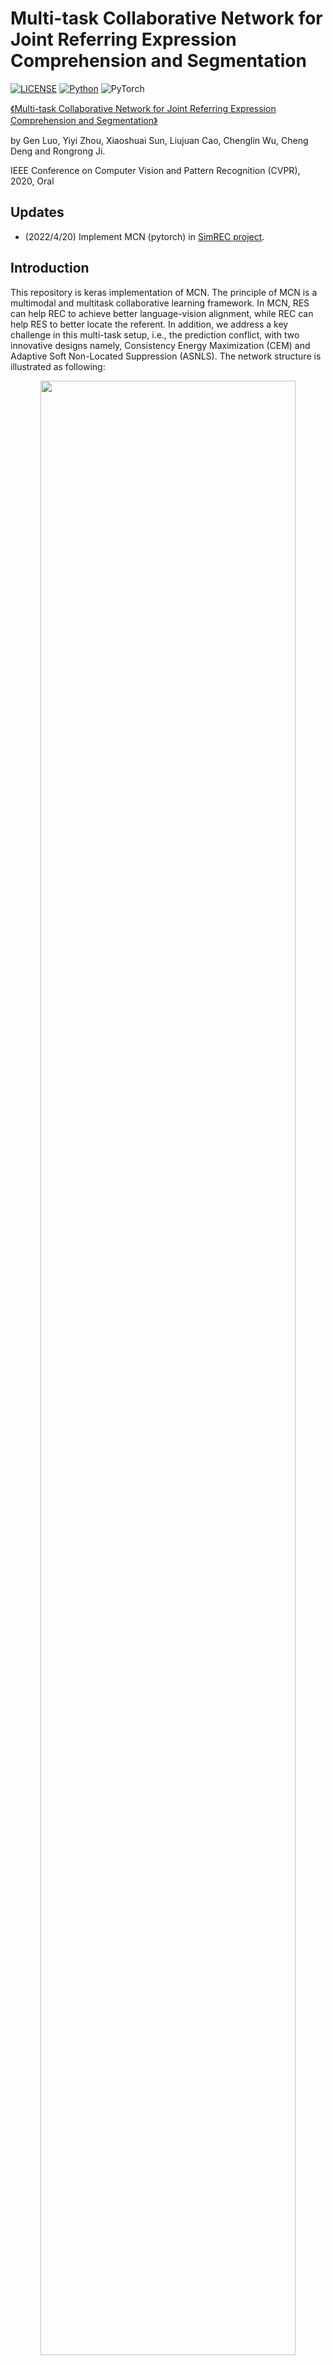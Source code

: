 # Multi-task Collaborative Network for Joint Referring Expression Comprehension and Segmentation

[![LICENSE](https://img.shields.io/badge/license-MIT-green)](https://github.com/luogen1996/MCN/blob/master/LICENSE)
[![Python](https://img.shields.io/badge/python-3.6-blue.svg)](https://www.python.org/)
![PyTorch](https://img.shields.io/badge/keras-%237732a8)

[《Multi-task Collaborative Network for Joint Referring Expression Comprehension and Segmentation》](https://arxiv.org/abs/2003.08813)

by Gen Luo, Yiyi Zhou, Xiaoshuai Sun, Liujuan Cao, Chenglin Wu, Cheng Deng and Rongrong Ji.

IEEE Conference on Computer Vision and Pattern Recognition (CVPR), 2020, Oral

## Updates
- (2022/4/20) Implement MCN (pytorch) in [SimREC project](https://github.com/luogen1996/SimREC).

## Introduction

This repository is keras implementation of MCN.  The principle of MCN is a multimodal and multitask collaborative learning framework. In MCN, RES can help REC to achieve better language-vision alignment, while REC can help RES to better locate the referent. In addition, we address a key challenge in this multi-task setup, i.e., the prediction conflict, with two innovative designs namely, Consistency Energy Maximization (CEM) and Adaptive Soft Non-Located Suppression (ASNLS).  The network structure is illustrated as following:

<p align="center">
  <img src="https://github.com/luogen1996/MCN/blob/master/fig1.png" width="90%"/>
</p>

## Citation

    @InProceedings{Luo_2020_CVPR,
    author = {Luo, Gen and Zhou, Yiyi and Sun, Xiaoshuai and Cao, Liujuan and Wu, Chenglin and Deng, Cheng and Ji, Rongrong},
    title = {Multi-Task Collaborative Network for Joint Referring Expression Comprehension and Segmentation},
    booktitle = {Proceedings of the IEEE/CVF Conference on Computer Vision and Pattern Recognition (CVPR)},
    month = {June},
    year = {2020}
    }

## Prerequisites

- Python 3.6

- tensorflow-1.9.0 for cuda 9 or tensorflow-1.14.0 for cuda10

- keras-2.2.4

- spacy (you should download the glove embeddings by running `spacy download en_vectors_web_lg` )

- Others (progressbar2, opencv, etc. see [requirement.txt](https://github.com/luogen1996/MCN/blob/master/requirement.txt))

## Data preparation

-  Follow the instructions of  [DATA_PRE_README.md](https://github.com/luogen1996/MCN/blob/master/data/README.md) to generate training data and testing data of RefCOCO, RefCOCO+ and RefCOCOg.

-  Download the pretrained weights of backbone (vgg and darknet). We provide pretrained weights of keras  version for this repo and another  darknet version for  facilitating  the researches based on pytorch or other frameworks.  All pretrained backbones are trained  on COCO 2014 *train+val*  set while removing the images appeared in the *val+test* sets of RefCOCO, RefCOCO+ and RefCOCOg (nearly 6500 images).  Please follow the instructions of  [DATA_PRE_README.md](https://github.com/luogen1996/MCN/blob/master/data/README.md) to download them.

## Training 

1. Preparing your settings. To train a model, you should  modify ``./config/config.json``  to adjust the settings  you want. The default settings are used for RefCOCO, which are easy to achieve 80.0 and 62.0  accuracy for REC and RES respectively on the *val* set. We also provide  example configs for reproducing our results on [RefCOCO+](https://github.com/luogen1996/MCN/blob/master/config/config.Example_Refcoco%2B.json) and [RefCOCOg](https://github.com/luogen1996/MCN/blob/master/config/config.Example_Refcocog.json).
2. Training the model. run ` train.py`  under the main folder to start training:
```
python train.py
```
3. Testing the model.  You should modify  the setting json to check the model path ``evaluate_model`` and dataset ``evaluate_set`` using for evaluation.  Then, you can run ` test.py`  by
```
python test.py
```
​	After finishing the evaluation,  a result file will be generated  in ``./result`` folder.

4. Training log.  Logs are stored in ``./log`` directory, which records the detailed training curve and accuracy per epoch. If you want to log the visualizations, please  set  ``log_images`` to ``1`` in ``config.json``.   By using tensorboard you can see the training details like below：
  <p align="center">
  <img src="https://github.com/luogen1996/MCN/blob/master/fig2.png" width="90%"/>
  </p>
  
**Notably, running this codes can achieve  better performance than the results of our paper. (Nearly 1~4\% improvements on each dataset.) This is because we have done many optimizations  lately,  such as carefully adjusting some training hyperparameters, optimizing the training codes and  selecting a better checkpoint of pre-trained  backbone, etc. In addition, it's fine that the losses do not decline when you use vgg16 as backbone. It may be a display problem and doesn't influence the performance.**

## Pre-trained Models and Logs

Following the steps of Data preparation and Training, you can reproduce and  get   better results in our paper. We provide the pre-trained models and training logs  for RefCOCO, RefCOCO+, RefCOCOg and Referit. 

1) RefCOCO:  [Darknet (312M)](https://1drv.ms/u/s!AmrFUyZ_lDVGiRL_WITB7kfqX0St?e=JlWTBX), [vgg16(214M)](https://1drv.ms/u/s!AmrFUyZ_lDVGiScJ7zFZNZOXE6VI?e=b1iCYa).
<table>
<tr><th> Detection/Segmentation (Darknet) </th><th> Detection/Segmentation (vgg16)</th></tr>
<tr><td>

| val               | test A            | test B            |
| ----------------- | ----------------- | ----------------- |
| 80.61\%/63.12\% | 83.38\%/65.05\% | 75.51\%/60.99\% |
</td><td>

| val  | test A | test B |
| ---- | ------ | ------ |
| 79.68\%/61.51\% | 81.49\%/63.25\% | 75.30\%/60.46\% |
</td></tr> </table>

2) RefCOCO+:  [Darknet (312M)](https://1drv.ms/u/s!AmrFUyZ_lDVGiROAVl3RuIllJLAC?e=qPMity), [vgg16(214M)](https://1drv.ms/u/s!AmrFUyZ_lDVGiShEnn5tmeI0bM_q?e=x7BOcs).
<table>
<tr><th> Detection/Segmentation (Darknet) </th><th> Detection/Segmentation (vgg16)</th></tr>
<tr><td>

| val               | test A            | test B            |
| ----------------- | ----------------- | ----------------- |
| 69.10\%/53.00\% | 74.17\%/57.00\% | 59.75\%/46.96\% |
</td><td>

| val  | test A | test B |
| ---- | ------ | ------ |
| 64.67\%/49.04\% | 69.25\%/51.94\% | 57.01\%/44.31\% |
</td></tr> </table>

3) RefCOCOg:  [Darknet (312M)](https://1drv.ms/u/s!AmrFUyZ_lDVGiRRafGe8qzDDuLci?e=qUBLBT), [vgg16(214M)](https://1drv.ms/u/s!AmrFUyZ_lDVGiSkOuTZ0g1LIRBVl?e=YitGvV).
<table>
<tr><th> Detection/Segmentation (Darknet) </th><th> Detection/Segmentation (vgg16)</th></tr>
<tr><td>

| val               | test              |
| ----------------- | ----------------- |
| 68.95\% / 50.65\% | 67.88\% / 50.62\% |
</td><td>

| val  | test |
| ---- | ---- |
| 63.50\% / 47.81\% | 63.32\% / 47.94\% |
</td></tr> </table>

4) Referit:  [Darknet (312M)](https://1drv.ms/u/s!AmrFUyZ_lDVGiRUQCWpBx1D5cm8_?e=MDjO2I), [vgg16(214M)](https://1drv.ms/u/s!AmrFUyZ_lDVGiSouSmtCBg5zhlB_?e=1ONzTK).
<table>
<tr><th> Detection/Segmentation (Darknet) </th><th> Detection/Segmentation (vgg16)</th></tr>
<tr><td>

| val               | test              |
| ----------------- | ----------------- |
| 69.29\% / 57.00\% | 67.65\% / 55.42\% |

</td><td>

| val               | test              |
| ----------------- | ----------------- |
| 68.28\% / 56.19\% | 65.49\% / 53.68\% |

</td></tr> </table>

## Acknowledgement

 Thanks for a lot of codes from [keras-yolo3](https://github.com/qqwweee/keras-yolo3) , [keras-retinanet](https://github.com/fizyr/keras-retinanet)  and the framework of  [darknet](https://github.com/AlexeyAB/darknet) using for backbone pretraining.

